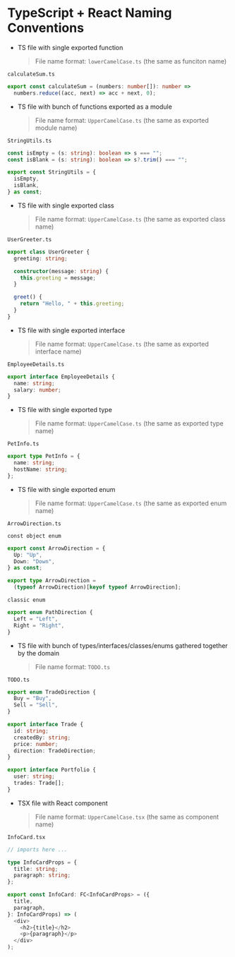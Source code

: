 # TypeScript + React Naming Conventions

- TS file with single exported function
  > File name format: `lowerCamelCase.ts` (the same as funciton name)

`calculateSum.ts`

```typescript
export const calculateSum = (numbers: number[]): number =>
  numbers.reduce((acc, next) => acc + next, 0);
```

- TS file with bunch of functions exported as a module
  > File name format: `UpperCamelCase.ts` (the same as exported module name)

`StringUtils.ts`

```typescript
const isEmpty = (s: string): boolean => s === "";
const isBlank = (s: string): boolean => s?.trim() === "";

export const StringUtils = {
  isEmpty,
  isBlank,
} as const;
```

- TS file with single exported class
  > File name format: `UpperCamelCase.ts` (the same as exported class name)

`UserGreeter.ts`

```typescript
export class UserGreeter {
  greeting: string;

  constructor(message: string) {
    this.greeting = message;
  }

  greet() {
    return "Hello, " + this.greeting;
  }
}
```

- TS file with single exported interface
  > File name format: `UpperCamelCase.ts` (the same as exported interface name)

`EmployeeDetails.ts`

```typescript
export interface EmployeeDetails {
  name: string;
  salary: number;
}
```

- TS file with single exported type
  > File name format: `UpperCamelCase.ts` (the same as exported type name)

`PetInfo.ts`

```typescript
export type PetInfo = {
  name: string;
  hostName: string;
};
```

- TS file with single exported enum
  > File name format: `UpperCamelCase.ts` (the same as exported enum name)

`ArrowDirection.ts`

`const object enum`

```typescript
export const ArrowDirection = {
  Up: "Up",
  Down: "Down",
} as const;

export type ArrowDirection =
  (typeof ArrowDirection)[keyof typeof ArrowDirection];
```

`classic enum`

```typescript
export enum PathDirection {
  Left = "Left",
  Right = "Right",
}
```

- TS file with bunch of types/interfaces/classes/enums gathered together by the domain
  > File name format: `TODO.ts`

`TODO.ts`

```typescript
export enum TradeDirection {
  Buy = "Buy",
  Sell = "Sell",
}

export interface Trade {
  id: string;
  createdBy: string;
  price: number;
  direction: TradeDirection;
}

export interface Portfolio {
  user: string;
  trades: Trade[];
}
```

- TSX file with React component
  > File name format: `UpperCamelCase.tsx` (the same as component name)

`InfoCard.tsx`

```typescript
// imports here ...

type InfoCardProps = {
  title: string;
  paragraph: string;
};

export const InfoCard: FC<InfoCardProps> = ({
  title,
  paragraph,
}: InfoCardProps) => (
  <div>
    <h2>{title}</h2>
    <p>{paragraph}</p>
  </div>
);
```
